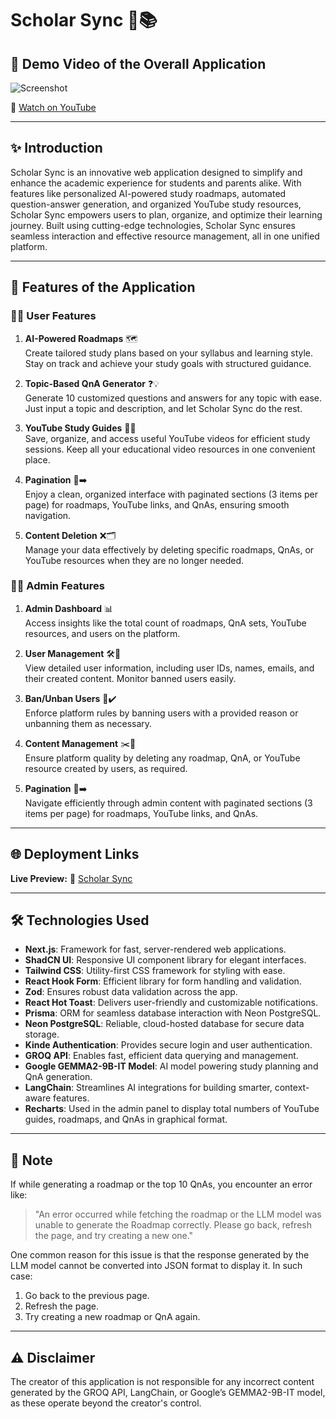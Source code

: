 # Scholar Sync 🚀📚  

## 🎥 **Demo Video of the Overall Application**  

![Screenshot](https://github.com/user-attachments/assets/a10cb021-71a4-4ae1-bdeb-bf7c40afde16)  

🔗 [Watch on YouTube](https://www.youtube.com/watch?v=543kulhJG8w)  

---

## ✨ **Introduction**  
Scholar Sync is an innovative web application designed to simplify and enhance the academic experience for students and parents alike. With features like personalized AI-powered study roadmaps, automated question-answer generation, and organized YouTube study resources, Scholar Sync empowers users to plan, organize, and optimize their learning journey. Built using cutting-edge technologies, Scholar Sync ensures seamless interaction and effective resource management, all in one unified platform.  

---

## 🌟 **Features of the Application**  

### 👩‍🎓 **User Features**  

1. **AI-Powered Roadmaps** 🗺️  
   Create tailored study plans based on your syllabus and learning style. Stay on track and achieve your study goals with structured guidance.  

2. **Topic-Based QnA Generator** ❓💡  
   Generate 10 customized questions and answers for any topic with ease. Just input a topic and description, and let Scholar Sync do the rest.  

3. **YouTube Study Guides** 🎥📖  
   Save, organize, and access useful YouTube videos for efficient study sessions. Keep all your educational video resources in one convenient place.  

4. **Pagination** 📄➡️  
   Enjoy a clean, organized interface with paginated sections (3 items per page) for roadmaps, YouTube links, and QnAs, ensuring smooth navigation.  

5. **Content Deletion** ❌🗂️  
   Manage your data effectively by deleting specific roadmaps, QnAs, or YouTube resources when they are no longer needed.  

### 👨‍💻 **Admin Features**  

1. **Admin Dashboard** 📊  
   Access insights like the total count of roadmaps, QnA sets, YouTube resources, and users on the platform.  

2. **User Management** 🛠️👥  
   View detailed user information, including user IDs, names, emails, and their created content. Monitor banned users easily.  

3. **Ban/Unban Users** 🚫✔️  
   Enforce platform rules by banning users with a provided reason or unbanning them as necessary.  

4. **Content Management** ✂️📑  
   Ensure platform quality by deleting any roadmap, QnA, or YouTube resource created by users, as required.  

5. **Pagination** 📄➡️  
   Navigate efficiently through admin content with paginated sections (3 items per page) for roadmaps, YouTube links, and QnAs.  

---

## 🌐 **Deployment Links**  

**Live Preview:** 🔗 [Scholar Sync](https://scholarsync-som.vercel.app/)  

---

## 🛠️ **Technologies Used**  

- **Next.js**: Framework for fast, server-rendered web applications.  
- **ShadCN UI**: Responsive UI component library for elegant interfaces.  
- **Tailwind CSS**: Utility-first CSS framework for styling with ease.  
- **React Hook Form**: Efficient library for form handling and validation.  
- **Zod**: Ensures robust data validation across the app.  
- **React Hot Toast**: Delivers user-friendly and customizable notifications.  
- **Prisma**: ORM for seamless database interaction with Neon PostgreSQL.  
- **Neon PostgreSQL**: Reliable, cloud-hosted database for secure data storage.  
- **Kinde Authentication**: Provides secure login and user authentication.  
- **GROQ API**: Enables fast, efficient data querying and management.  
- **Google GEMMA2-9B-IT Model**: AI model powering study planning and QnA generation.  
- **LangChain**: Streamlines AI integrations for building smarter, context-aware features.  
- **Recharts**: Used in the admin panel to display total numbers of YouTube guides, roadmaps, and QnAs in graphical format.  

---

## 📝 **Note**  

If while generating a roadmap or the top 10 QnAs, you encounter an error like:  

> "An error occurred while fetching the roadmap or the LLM model was unable to generate the Roadmap correctly. Please go back, refresh the page, and try creating a new one."  

One common reason for this issue is that the response generated by the LLM model cannot be converted into JSON format to display it. In such case:  

1. Go back to the previous page.  
2. Refresh the page.  
3. Try creating a new roadmap or QnA again.

---

## ⚠️ **Disclaimer**  
The creator of this application is not responsible for any incorrect content generated by the GROQ API, LangChain, or Google’s GEMMA2-9B-IT model, as these operate beyond the creator's control.  
